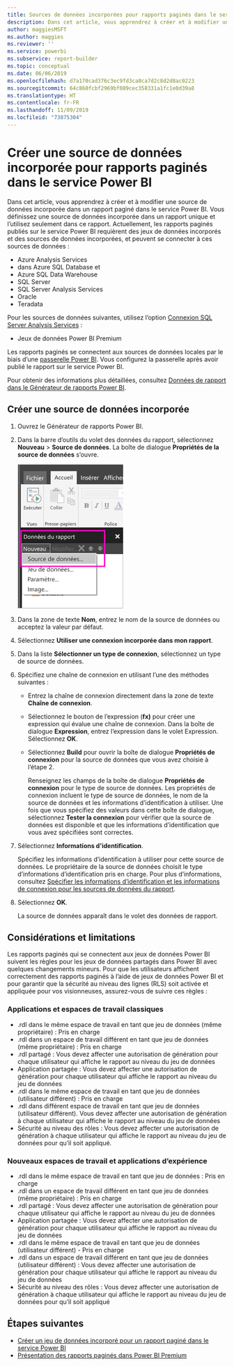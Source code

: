 ```yaml
---
title: Sources de données incorporées pour rapports paginés dans le service Power BI
description: Dans cet article, vous apprendrez à créer et à modifier une source de données incorporée dans un rapport paginé dans le service Power BI.
author: maggiesMSFT
ms.author: maggies
ms.reviewer: ''
ms.service: powerbi
ms.subservice: report-builder
ms.topic: conceptual
ms.date: 06/06/2019
ms.openlocfilehash: d7a170cad376c3ec9fd3ca8ca7d2c8d2d8ac0223
ms.sourcegitcommit: 64c860fcbf2969bf089cec358331a1fc1e0d39a8
ms.translationtype: HT
ms.contentlocale: fr-FR
ms.lasthandoff: 11/09/2019
ms.locfileid: "73875304"
---
```

# <a name="create-an-embedded-data-source-for-paginated-reports-in-the-power-bi-service"></a>Créer une source de données incorporée pour rapports paginés dans le service Power BI

Dans cet article, vous apprendrez à créer et à modifier une source de données incorporée dans un rapport paginé dans le service Power BI. Vous définissez une source de données incorporée dans un rapport unique et l’utilisez seulement dans ce rapport. Actuellement, les rapports paginés publiés sur le service Power BI requièrent des jeux de données incorporés et des sources de données incorporées, et peuvent se connecter à ces sources de données :

- Azure Analysis Services
- dans Azure SQL Database et 
- Azure SQL Data Warehouse
- SQL Server
- SQL Server Analysis Services
- Oracle 
- Teradata 

Pour les sources de données suivantes, utilisez l’option [Connexion SQL Server Analysis Services](service-premium-connect-tools.md) :

- Jeux de données Power BI Premium

Les rapports paginés se connectent aux sources de données locales par le biais d’une [passerelle Power BI](service-gateway-onprem.md). Vous configurez la passerelle après avoir publié le rapport sur le service Power BI.

Pour obtenir des informations plus détaillées, consultez [Données de rapport dans le Générateur de rapports Power BI](report-builder-data.md).

## <a name="create-an-embedded-data-source"></a>Créer une source de données incorporée
  
1. Ouvrez le Générateur de rapports Power BI.

1. Dans la barre d’outils du volet des données du rapport, sélectionnez **Nouveau** > **Source de données**. La boîte de dialogue **Propriétés de la source de données** s’ouvre.

    ![Nouvelle source de données](media/paginated-reports-embedded-data-source/power-bi-paginated-new-data-source.png)
  
2.  Dans la zone de texte **Nom**, entrez le nom de la source de données ou acceptez la valeur par défaut.  
  
3.  Sélectionnez **Utiliser une connexion incorporée dans mon rapport**.  
  
1.  Dans la liste **Sélectionner un type de connexion**, sélectionnez un type de source de données. 

1.  Spécifiez une chaîne de connexion en utilisant l’une des méthodes suivantes :  
  
    -   Entrez la chaîne de connexion directement dans la zone de texte **Chaîne de connexion**. 
  
    -   Sélectionnez le bouton de l’expression (**fx)** pour créer une expression qui évalue une chaîne de connexion. Dans la boîte de dialogue **Expression**, entrez l’expression dans le volet Expression. Sélectionnez **OK**. 
  
    -   Sélectionnez **Build** pour ouvrir la boîte de dialogue **Propriétés de connexion** pour la source de données que vous avez choisie à l’étape 2.  
  
        Renseignez les champs de la boîte de dialogue **Propriétés de connexion** pour le type de source de données. Les propriétés de connexion incluent le type de source de données, le nom de la source de données et les informations d’identification à utiliser. Une fois que vous spécifiez des valeurs dans cette boîte de dialogue, sélectionnez **Tester la connexion** pour vérifier que la source de données est disponible et que les informations d’identification que vous avez spécifiées sont correctes.  
  
4.  Sélectionnez **Informations d'identification**.  
  
     Spécifiez les informations d’identification à utiliser pour cette source de données. Le propriétaire de la source de données choisit le type d’informations d’identification pris en charge. Pour plus d’informations, consultez [Spécifier les informations d’identification et les informations de connexion pour les sources de données du rapport](https://docs.microsoft.com/sql/reporting-services/report-data/specify-credential-and-connection-information-for-report-data-sources).
  
5.  Sélectionnez **OK**.  
  
     La source de données apparaît dans le volet des données de rapport.  
     
## <a name="limitations-and-considerations"></a>Considérations et limitations

Les rapports paginés qui se connectent aux jeux de données Power BI suivent les règles pour les jeux de données partagés dans Power BI avec quelques changements mineurs.  Pour que les utilisateurs affichent correctement des rapports paginés à l’aide de jeux de données Power BI et pour garantir que la sécurité au niveau des lignes (RLS) soit activée et appliquée pour vos visionneuses, assurez-vous de suivre ces règles :

### <a name="classic-apps-and-workspaces"></a>Applications et espaces de travail classiques

- .rdl dans le même espace de travail en tant que jeu de données (même propriétaire) : Pris en charge
- .rdl dans un espace de travail différent en tant que jeu de données (même propriétaire) : Pris en charge
- .rdl partagé : Vous devez affecter une autorisation de génération pour chaque utilisateur qui affiche le rapport au niveau du jeu de données
- Application partagée : Vous devez affecter une autorisation de génération pour chaque utilisateur qui affiche le rapport au niveau du jeu de données
- .rdl dans le même espace de travail en tant que jeu de données (utilisateur différent) : Pris en charge
- .rdl dans différent espace de travail en tant que jeu de données (utilisateur différent). Vous devez affecter une autorisation de génération à chaque utilisateur qui affiche le rapport au niveau du jeu de données
- Sécurité au niveau des rôles : Vous devez affecter une autorisation de génération à chaque utilisateur qui affiche le rapport au niveau du jeu de données pour qu’il soit appliqué.

### <a name="new-experience-apps-and-workspaces"></a>Nouveaux espaces de travail et applications d’expérience

- .rdl dans le même espace de travail en tant que jeu de données : Pris en charge
- .rdl dans un espace de travail différent en tant que jeu de données (même propriétaire) : Pris en charge
- .rdl partagé : Vous devez affecter une autorisation de génération pour chaque utilisateur qui affiche le rapport au niveau du jeu de données
- Application partagée : Vous devez affecter une autorisation de génération pour chaque utilisateur qui affiche le rapport au niveau du jeu de données
- .rdl dans le même espace de travail en tant que jeu de données (utilisateur différent) - Pris en charge
- .rdl dans un espace de travail différent en tant que jeu de données (utilisateur différent) : Vous devez affecter une autorisation de génération pour chaque utilisateur qui affiche le rapport au niveau du jeu de données
- Sécurité au niveau des rôles : Vous devez affecter une autorisation de génération à chaque utilisateur qui affiche le rapport au niveau du jeu de données pour qu’il soit appliqué

## <a name="next-steps"></a>Étapes suivantes

- [Créer un jeu de données incorporé pour un rapport paginé dans le service Power BI](paginated-reports-create-embedded-dataset.md)
- [Présentation des rapports paginés dans Power BI Premium](paginated-reports-report-builder-power-bi.md)
